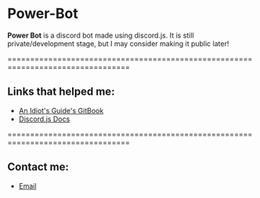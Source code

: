 # Power-Bot
**Power Bot** is a discord bot made using discord.js. 
It is still private/development stage, but I may consider making it public later!

=================================================================================

## Links that helped me:

* [An Idiot's Guide's GitBook](https://anidiots.guide/)
* [Discord.js Docs](https://discord.js.org)

=================================================================================

## Contact me:

* [Email](mailto:airfusiongithubhelp@gmail.com)

